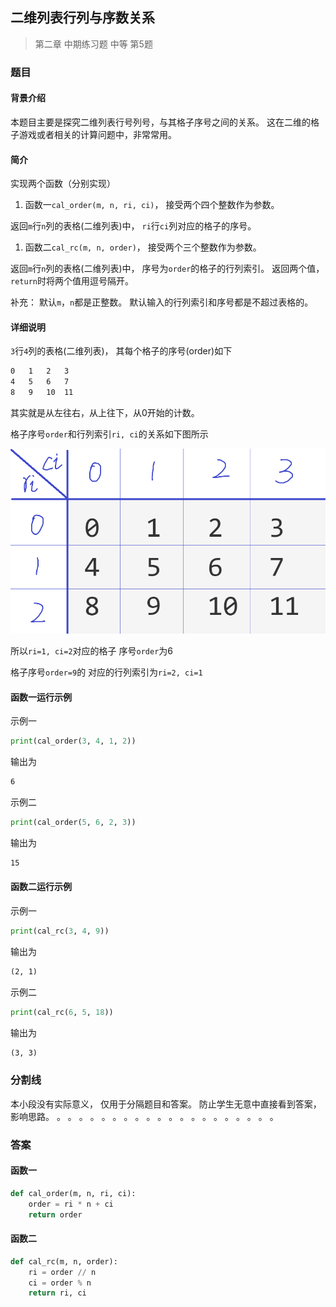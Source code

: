 ## 二维列表行列与序数关系
> 第二章 中期练习题 中等 第5题

### 题目
#### 背景介绍
本题目主要是探究二维列表行号列号，与其格子序号之间的关系。
这在二维的格子游戏或者相关的计算问题中，非常常用。


#### 简介
实现两个函数（分别实现）

1. 函数一`cal_order(m, n, ri, ci)`，
接受两个四个整数作为参数。

返回`m`行`n`列的表格(二维列表)中，
`ri`行`ci`列对应的格子的序号。

1. 函数二`cal_rc(m, n, order)`，
接受两个三个整数作为参数。

返回`m`行`n`列的表格(二维列表)中，
序号为`order`的格子的行列索引。
返回两个值，`return`时将两个值用逗号隔开。

补充：
默认`m`，`n`都是正整数。
默认输入的行列索引和序号都是不超过表格的。

#### 详细说明
`3`行`4`列的表格(二维列表)，
其每个格子的序号(order)如下
```txt
0   1   2   3   
4   5   6   7   
8   9   10  11  
```
其实就是从左往右，从上往下，从0开始的计数。

格子序号`order`和行列索引`ri, ci`的关系如下图所示

![](../../imgs/2/5_1.png)

所以`ri=1, ci=2`对应的格子
序号`order`为6

格子序号`order=9`的
对应的行列索引为`ri=2, ci=1`

#### 函数一运行示例
示例一
```python
print(cal_order(3, 4, 1, 2))
```
输出为
```txt
6
```

示例二
```python
print(cal_order(5, 6, 2, 3))
```
输出为
```txt
15
```
#### 函数二运行示例
示例一
```python
print(cal_rc(3, 4, 9))
```
输出为
```txt
(2, 1)
```

示例二
```python
print(cal_rc(6, 5, 18))
```
输出为
```txt
(3, 3)
```
### 分割线
本小段没有实际意义，
仅用于分隔题目和答案。
防止学生无意中直接看到答案，
影响思路。
。
。
。
。
。
。
。
。
。
。
。
。
。
。
。
。
。
。
。
。

### 答案
#### 函数一
```python
def cal_order(m, n, ri, ci):
    order = ri * n + ci
    return order
```
#### 函数二
```python
def cal_rc(m, n, order):
    ri = order // n
    ci = order % n
    return ri, ci
```
